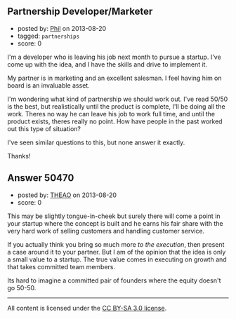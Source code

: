 ## Partnership Developer/Marketer

- posted by: [Phil](https://stackexchange.com/users/-1/27511-phil) on 2013-08-20
- tagged: `partnerships`
- score: 0

I'm a developer who is leaving his job next month to pursue a startup. I've come up with the idea, and I have the skills and drive to implement it. 

My partner is in marketing and an excellent salesman. I feel having him on board is an invaluable asset. 

I'm wondering what kind of partnership we should work out. I've read 50/50 is the best, but realistically until the product is complete, I'll be doing all the work. Theres no way he can leave his job to work full time, and until the product exists, theres really no point. How have people in the past worked out this type of situation?

I've seen similar questions to this, but none answer it exactly.

Thanks!


## Answer 50470

- posted by: [THEAO](https://stackexchange.com/users/-1/27506-theao) on 2013-08-20
- score: 0

This may be slightly tongue-in-cheek but surely there will come a point in your startup where the concept is built and he earns his fair share with the very hard work of selling customers and handling customer service.

If you actually think you bring so much more *to the execution*, then present a case around it to your partner. But I am of the opinion that the idea is only a small value to a startup. The true value comes in executing on growth and that takes committed team members.

Its hard to imagine a committed pair of founders where the equity doesn't go 50-50.



---

All content is licensed under the [CC BY-SA 3.0 license](https://creativecommons.org/licenses/by-sa/3.0/).
